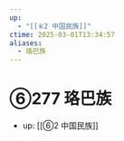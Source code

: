 ```yaml
---
up:
  - "[[⑥2 中国民族]]"
ctime: 2025-03-01T13:34:57
aliases:
  - 珞巴族
---
```


# ⑥277 珞巴族

- up: [[⑥2 中国民族]]
